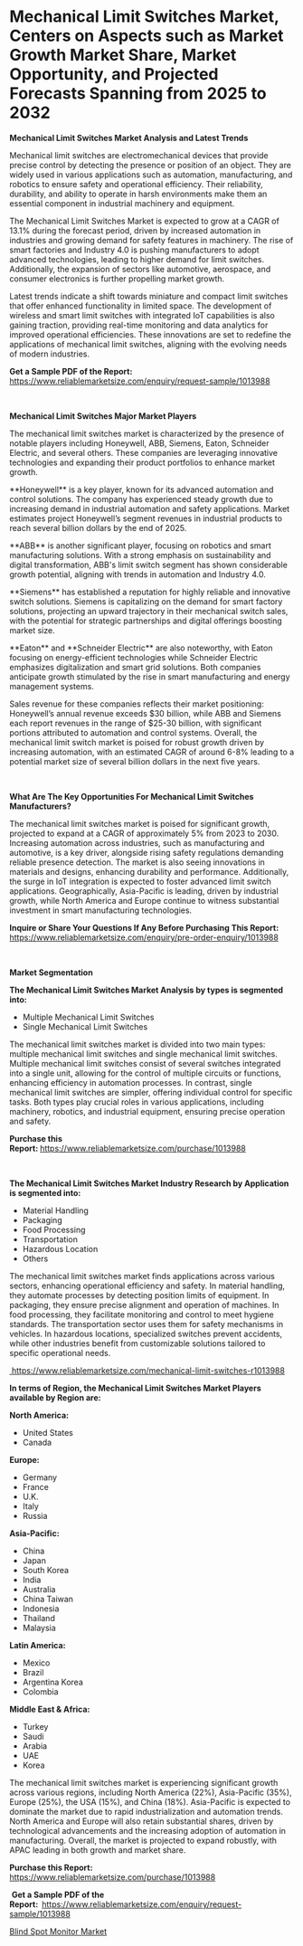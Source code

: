 <p><h1>Mechanical Limit Switches Market, Centers on Aspects such as Market Growth Market Share, Market Opportunity, and Projected Forecasts Spanning from 2025 to 2032</h1></p><p><strong>Mechanical Limit Switches Market Analysis and Latest Trends</strong></p>
<p><p>Mechanical limit switches are electromechanical devices that provide precise control by detecting the presence or position of an object. They are widely used in various applications such as automation, manufacturing, and robotics to ensure safety and operational efficiency. Their reliability, durability, and ability to operate in harsh environments make them an essential component in industrial machinery and equipment.</p><p>The Mechanical Limit Switches Market is expected to grow at a CAGR of 13.1% during the forecast period, driven by increased automation in industries and growing demand for safety features in machinery. The rise of smart factories and Industry 4.0 is pushing manufacturers to adopt advanced technologies, leading to higher demand for limit switches. Additionally, the expansion of sectors like automotive, aerospace, and consumer electronics is further propelling market growth.</p><p>Latest trends indicate a shift towards miniature and compact limit switches that offer enhanced functionality in limited space. The development of wireless and smart limit switches with integrated IoT capabilities is also gaining traction, providing real-time monitoring and data analytics for improved operational efficiencies. These innovations are set to redefine the applications of mechanical limit switches, aligning with the evolving needs of modern industries.</p></p>
<p><strong>Get a Sample PDF of the Report:&nbsp;</strong> <a href="https://www.reliablemarketsize.com/enquiry/request-sample/1013988?utm_campaign=2276&utm_medium=2&utm_source=Github&utm_content=ia&utm_term=18022025&utm_id=mechanical-limit-switches">https://www.reliablemarketsize.com/enquiry/request-sample/1013988</a></p>
<p>&nbsp;</p>
<p><strong>Mechanical Limit Switches Major Market Players</strong></p>
<p><p>The mechanical limit switches market is characterized by the presence of notable players including Honeywell, ABB, Siemens, Eaton, Schneider Electric, and several others. These companies are leveraging innovative technologies and expanding their product portfolios to enhance market growth.</p><p>**Honeywell** is a key player, known for its advanced automation and control solutions. The company has experienced steady growth due to increasing demand in industrial automation and safety applications. Market estimates project Honeywell’s segment revenues in industrial products to reach several billion dollars by the end of 2025.</p><p>**ABB** is another significant player, focusing on robotics and smart manufacturing solutions. With a strong emphasis on sustainability and digital transformation, ABB's limit switch segment has shown considerable growth potential, aligning with trends in automation and Industry 4.0.</p><p>**Siemens** has established a reputation for highly reliable and innovative switch solutions. Siemens is capitalizing on the demand for smart factory solutions, projecting an upward trajectory in their mechanical switch sales, with the potential for strategic partnerships and digital offerings boosting market size.</p><p>**Eaton** and **Schneider Electric** are also noteworthy, with Eaton focusing on energy-efficient technologies while Schneider Electric emphasizes digitalization and smart grid solutions. Both companies anticipate growth stimulated by the rise in smart manufacturing and energy management systems.</p><p>Sales revenue for these companies reflects their market positioning: Honeywell’s annual revenue exceeds $30 billion, while ABB and Siemens each report revenues in the range of $25-30 billion, with significant portions attributed to automation and control systems. Overall, the mechanical limit switch market is poised for robust growth driven by increasing automation, with an estimated CAGR of around 6-8% leading to a potential market size of several billion dollars in the next five years.</p></p>
<p>&nbsp;</p>
<p><strong>What Are The Key Opportunities For Mechanical Limit Switches Manufacturers?</strong></p>
<p><p>The mechanical limit switches market is poised for significant growth, projected to expand at a CAGR of approximately 5% from 2023 to 2030. Increasing automation across industries, such as manufacturing and automotive, is a key driver, alongside rising safety regulations demanding reliable presence detection. The market is also seeing innovations in materials and designs, enhancing durability and performance. Additionally, the surge in IoT integration is expected to foster advanced limit switch applications. Geographically, Asia-Pacific is leading, driven by industrial growth, while North America and Europe continue to witness substantial investment in smart manufacturing technologies.</p></p>
<p><strong>Inquire or Share Your Questions If Any Before Purchasing This Report:</strong> <a href="https://www.reliablemarketsize.com/enquiry/pre-order-enquiry/1013988?utm_campaign=2276&utm_medium=2&utm_source=Github&utm_content=ia&utm_term=18022025&utm_id=mechanical-limit-switches">https://www.reliablemarketsize.com/enquiry/pre-order-enquiry/1013988</a></p>
<p>&nbsp;</p>
<p><strong>Market Segmentation</strong></p>
<p><strong>The Mechanical Limit Switches Market Analysis by types is segmented into:</strong></p>
<p><ul><li>Multiple Mechanical Limit Switches</li><li>Single Mechanical Limit Switches</li></ul></p>
<p><p>The mechanical limit switches market is divided into two main types: multiple mechanical limit switches and single mechanical limit switches. Multiple mechanical limit switches consist of several switches integrated into a single unit, allowing for the control of multiple circuits or functions, enhancing efficiency in automation processes. In contrast, single mechanical limit switches are simpler, offering individual control for specific tasks. Both types play crucial roles in various applications, including machinery, robotics, and industrial equipment, ensuring precise operation and safety.</p></p>
<p><strong>Purchase this Report:&nbsp;</strong><a href="https://www.reliablemarketsize.com/purchase/1013988?utm_campaign=2276&utm_medium=2&utm_source=Github&utm_content=ia&utm_term=18022025&utm_id=mechanical-limit-switches">https://www.reliablemarketsize.com/purchase/1013988</a></p>
<p>&nbsp;</p>
<p><strong>The Mechanical Limit Switches Market Industry Research by Application is segmented into:</strong></p>
<p><ul><li>Material Handling</li><li>Packaging</li><li>Food Processing</li><li>Transportation</li><li>Hazardous Location</li><li>Others</li></ul></p>
<p><p>The mechanical limit switches market finds applications across various sectors, enhancing operational efficiency and safety. In material handling, they automate processes by detecting position limits of equipment. In packaging, they ensure precise alignment and operation of machines. In food processing, they facilitate monitoring and control to meet hygiene standards. The transportation sector uses them for safety mechanisms in vehicles. In hazardous locations, specialized switches prevent accidents, while other industries benefit from customizable solutions tailored to specific operational needs.</p></p>
<p><a href="https://www.reliablemarketsize.com/mechanical-limit-switches-r1013988?utm_campaign=2276&utm_medium=2&utm_source=Github&utm_content=ia&utm_term=18022025&utm_id=mechanical-limit-switches">&nbsp;https://www.reliablemarketsize.com/mechanical-limit-switches-r1013988</a></p>
<p><strong>In terms of Region, the Mechanical Limit Switches Market Players available by Region are:</strong></p>
<p>
    <p> <strong> North America: </strong>
        <ul>
            <li>United States</li>
            <li>Canada</li>
        </ul>
        </p> 
    <p> <strong> Europe: </strong>
        <ul>
            <li>Germany</li>
            <li>France</li>
            <li>U.K.</li>
            <li>Italy</li>
            <li>Russia</li>
        </ul>
        </p> 
    <p> <strong> Asia-Pacific: </strong>
        <ul>
            <li>China</li>
            <li>Japan</li>
            <li>South Korea</li>
            <li>India</li>
            <li>Australia</li>
            <li>China Taiwan</li>
            <li>Indonesia</li>
            <li>Thailand</li>
            <li>Malaysia</li>
        </ul>
        </p> 
    <p> <strong> Latin America: </strong>
        <ul>
            <li>Mexico</li>
            <li>Brazil</li>
            <li>Argentina Korea</li>
            <li>Colombia</li>
        </ul>
        </p> 
    <p> <strong> Middle East & Africa: </strong>
        <ul>
            <li>Turkey</li>
            <li>Saudi</li>
            <li>Arabia</li>
            <li>UAE</li>
            <li>Korea</li>
        </ul>
    </p>
    </p>
<p><p>The mechanical limit switches market is experiencing significant growth across various regions, including North America (22%), Asia-Pacific (35%), Europe (25%), the USA (15%), and China (18%). Asia-Pacific is expected to dominate the market due to rapid industrialization and automation trends. North America and Europe will also retain substantial shares, driven by technological advancements and the increasing adoption of automation in manufacturing. Overall, the market is projected to expand robustly, with APAC leading in both growth and market share.</p></p>
<p><strong>Purchase this Report: </strong><a href="https://www.reliablemarketsize.com/purchase/1013988?utm_campaign=2276&utm_medium=2&utm_source=Github&utm_content=ia&utm_term=18022025&utm_id=mechanical-limit-switches">https://www.reliablemarketsize.com/purchase/1013988</a></p>
<p>&nbsp;<strong>Get a Sample PDF of the Report:&nbsp;&nbsp;</strong><a href="https://www.reliablemarketsize.com/enquiry/request-sample/1013988?utm_campaign=2276&utm_medium=2&utm_source=Github&utm_content=ia&utm_term=18022025&utm_id=mechanical-limit-switches">https://www.reliablemarketsize.com/enquiry/request-sample/1013988</a></p>
<p><strong></strong></p>
<p><p><a href="https://github.com/dmitriyvo6rog/Market-Research-Report-List-1/blob/main/blind-spot-monitor-market.md?utm_campaign=2276&utm_medium=2&utm_source=Github&utm_content=ia&utm_term=18022025&utm_id=mechanical-limit-switches">Blind Spot Monitor Market</a></p></p>